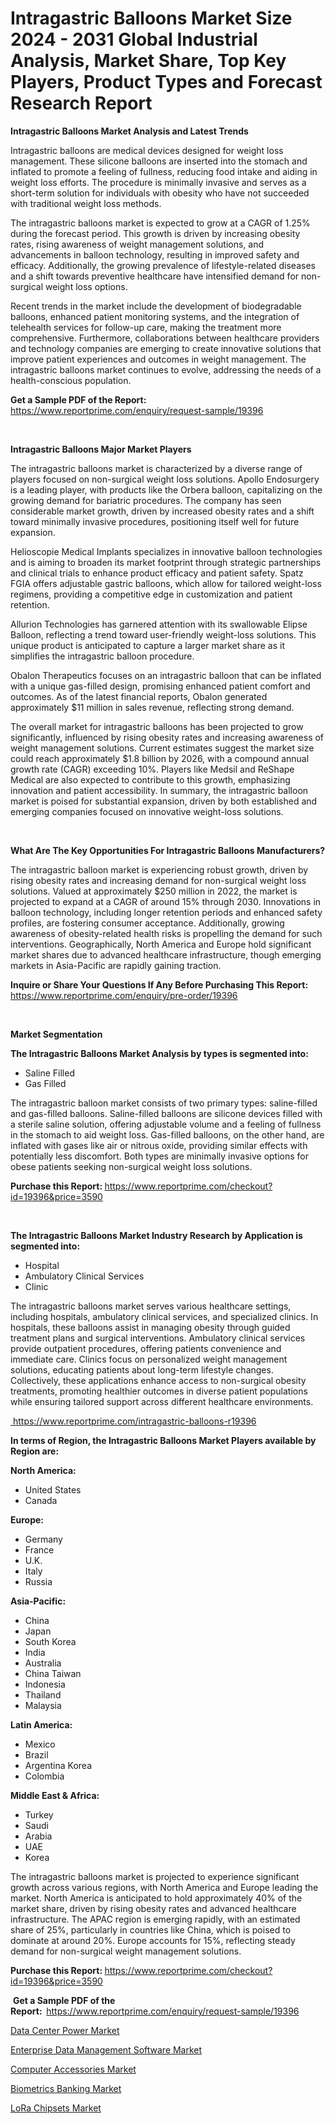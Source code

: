 <p><h1>Intragastric Balloons Market Size 2024 - 2031 Global Industrial Analysis, Market Share, Top Key Players, Product Types and Forecast Research Report</h1></p><p><strong>Intragastric Balloons Market Analysis and Latest Trends</strong></p>
<p><p>Intragastric balloons are medical devices designed for weight loss management. These silicone balloons are inserted into the stomach and inflated to promote a feeling of fullness, reducing food intake and aiding in weight loss efforts. The procedure is minimally invasive and serves as a short-term solution for individuals with obesity who have not succeeded with traditional weight loss methods.</p><p>The intragastric balloons market is expected to grow at a CAGR of 1.25% during the forecast period. This growth is driven by increasing obesity rates, rising awareness of weight management solutions, and advancements in balloon technology, resulting in improved safety and efficacy. Additionally, the growing prevalence of lifestyle-related diseases and a shift towards preventive healthcare have intensified demand for non-surgical weight loss options.</p><p>Recent trends in the market include the development of biodegradable balloons, enhanced patient monitoring systems, and the integration of telehealth services for follow-up care, making the treatment more comprehensive. Furthermore, collaborations between healthcare providers and technology companies are emerging to create innovative solutions that improve patient experiences and outcomes in weight management. The intragastric balloons market continues to evolve, addressing the needs of a health-conscious population.</p></p>
<p><strong>Get a Sample PDF of the Report:&nbsp;</strong> <a href="https://www.reportprime.com/enquiry/request-sample/19396?utm_campaign=1126&utm_medium=2&utm_source=Github&utm_content=ia&utm_term=23112024&utm_id=intragastric-balloons">https://www.reportprime.com/enquiry/request-sample/19396</a></p>
<p>&nbsp;</p>
<p><strong>Intragastric Balloons Major Market Players</strong></p>
<p><p>The intragastric balloons market is characterized by a diverse range of players focused on non-surgical weight loss solutions. Apollo Endosurgery is a leading player, with products like the Orbera balloon, capitalizing on the growing demand for bariatric procedures. The company has seen considerable market growth, driven by increased obesity rates and a shift toward minimally invasive procedures, positioning itself well for future expansion.</p><p>Helioscopie Medical Implants specializes in innovative balloon technologies and is aiming to broaden its market footprint through strategic partnerships and clinical trials to enhance product efficacy and patient safety. Spatz FGIA offers adjustable gastric balloons, which allow for tailored weight-loss regimens, providing a competitive edge in customization and patient retention.</p><p>Allurion Technologies has garnered attention with its swallowable Elipse Balloon, reflecting a trend toward user-friendly weight-loss solutions. This unique product is anticipated to capture a larger market share as it simplifies the intragastric balloon procedure.</p><p>Obalon Therapeutics focuses on an intragastric balloon that can be inflated with a unique gas-filled design, promising enhanced patient comfort and outcomes. As of the latest financial reports, Obalon generated approximately $11 million in sales revenue, reflecting strong demand.</p><p>The overall market for intragastric balloons has been projected to grow significantly, influenced by rising obesity rates and increasing awareness of weight management solutions. Current estimates suggest the market size could reach approximately $1.8 billion by 2026, with a compound annual growth rate (CAGR) exceeding 10%. Players like Medsil and ReShape Medical are also expected to contribute to this growth, emphasizing innovation and patient accessibility. In summary, the intragastric balloon market is poised for substantial expansion, driven by both established and emerging companies focused on innovative weight-loss solutions.</p></p>
<p>&nbsp;</p>
<p><strong>What Are The Key Opportunities For Intragastric Balloons Manufacturers?</strong></p>
<p><p>The intragastric balloon market is experiencing robust growth, driven by rising obesity rates and increasing demand for non-surgical weight loss solutions. Valued at approximately $250 million in 2022, the market is projected to expand at a CAGR of around 15% through 2030. Innovations in balloon technology, including longer retention periods and enhanced safety profiles, are fostering consumer acceptance. Additionally, growing awareness of obesity-related health risks is propelling the demand for such interventions. Geographically, North America and Europe hold significant market shares due to advanced healthcare infrastructure, though emerging markets in Asia-Pacific are rapidly gaining traction.</p></p>
<p><strong>Inquire or Share Your Questions If Any Before Purchasing This Report:</strong> <a href="https://www.reportprime.com/enquiry/pre-order/19396?utm_campaign=1126&utm_medium=2&utm_source=Github&utm_content=ia&utm_term=23112024&utm_id=intragastric-balloons">https://www.reportprime.com/enquiry/pre-order/19396</a></p>
<p>&nbsp;</p>
<p><strong>Market Segmentation</strong></p>
<p><strong>The Intragastric Balloons Market Analysis by types is segmented into:</strong></p>
<p><ul><li>Saline Filled</li><li>Gas Filled</li></ul></p>
<p><p>The intragastric balloon market consists of two primary types: saline-filled and gas-filled balloons. Saline-filled balloons are silicone devices filled with a sterile saline solution, offering adjustable volume and a feeling of fullness in the stomach to aid weight loss. Gas-filled balloons, on the other hand, are inflated with gases like air or nitrous oxide, providing similar effects with potentially less discomfort. Both types are minimally invasive options for obese patients seeking non-surgical weight loss solutions.</p></p>
<p><strong>Purchase this Report:&nbsp;</strong><a href="https://www.reportprime.com/checkout?id=19396&price=3590&utm_campaign=1126&utm_medium=2&utm_source=Github&utm_content=ia&utm_term=23112024&utm_id=intragastric-balloons">https://www.reportprime.com/checkout?id=19396&price=3590</a></p>
<p>&nbsp;</p>
<p><strong>The Intragastric Balloons Market Industry Research by Application is segmented into:</strong></p>
<p><ul><li>Hospital</li><li>Ambulatory Clinical Services</li><li>Clinic</li></ul></p>
<p><p>The intragastric balloons market serves various healthcare settings, including hospitals, ambulatory clinical services, and specialized clinics. In hospitals, these balloons assist in managing obesity through guided treatment plans and surgical interventions. Ambulatory clinical services provide outpatient procedures, offering patients convenience and immediate care. Clinics focus on personalized weight management solutions, educating patients about long-term lifestyle changes. Collectively, these applications enhance access to non-surgical obesity treatments, promoting healthier outcomes in diverse patient populations while ensuring tailored support across different healthcare environments.</p></p>
<p><a href="https://www.reportprime.com/intragastric-balloons-r19396?utm_campaign=1126&utm_medium=2&utm_source=Github&utm_content=ia&utm_term=23112024&utm_id=intragastric-balloons">&nbsp;https://www.reportprime.com/intragastric-balloons-r19396</a></p>
<p><strong>In terms of Region, the Intragastric Balloons Market Players available by Region are:</strong></p>
<p>
    <p> <strong> North America: </strong>
        <ul>
            <li>United States</li>
            <li>Canada</li>
        </ul>
        </p> 
    <p> <strong> Europe: </strong>
        <ul>
            <li>Germany</li>
            <li>France</li>
            <li>U.K.</li>
            <li>Italy</li>
            <li>Russia</li>
        </ul>
        </p> 
    <p> <strong> Asia-Pacific: </strong>
        <ul>
            <li>China</li>
            <li>Japan</li>
            <li>South Korea</li>
            <li>India</li>
            <li>Australia</li>
            <li>China Taiwan</li>
            <li>Indonesia</li>
            <li>Thailand</li>
            <li>Malaysia</li>
        </ul>
        </p> 
    <p> <strong> Latin America: </strong>
        <ul>
            <li>Mexico</li>
            <li>Brazil</li>
            <li>Argentina Korea</li>
            <li>Colombia</li>
        </ul>
        </p> 
    <p> <strong> Middle East & Africa: </strong>
        <ul>
            <li>Turkey</li>
            <li>Saudi</li>
            <li>Arabia</li>
            <li>UAE</li>
            <li>Korea</li>
        </ul>
    </p>
    </p>
<p><p>The intragastric balloons market is projected to experience significant growth across various regions, with North America and Europe leading the market. North America is anticipated to hold approximately 40% of the market share, driven by rising obesity rates and advanced healthcare infrastructure. The APAC region is emerging rapidly, with an estimated share of 25%, particularly in countries like China, which is poised to dominate at around 20%. Europe accounts for 15%, reflecting steady demand for non-surgical weight management solutions.</p></p>
<p><strong>Purchase this Report: </strong><a href="https://www.reportprime.com/checkout?id=19396&price=3590&utm_campaign=1126&utm_medium=2&utm_source=Github&utm_content=ia&utm_term=23112024&utm_id=intragastric-balloons">https://www.reportprime.com/checkout?id=19396&price=3590</a></p>
<p>&nbsp;<strong>Get a Sample PDF of the Report:&nbsp;&nbsp;</strong><a href="https://www.reportprime.com/enquiry/request-sample/19396?utm_campaign=1126&utm_medium=2&utm_source=Github&utm_content=ia&utm_term=23112024&utm_id=intragastric-balloons">https://www.reportprime.com/enquiry/request-sample/19396</a></p>
<p><strong></strong></p>
<p><p><a href="https://www.linkedin.com/pulse/insightful-data-center-power-market-size-expected-cagr-83-during-nxloc?utm_campaign=1126&utm_medium=2&utm_source=Github&utm_content=ia&utm_term=23112024&utm_id=intragastric-balloons">Data Center Power Market</a></p><p><a href="https://issuu.com/reportprime-2/docs/enterprise-data-management-software_8e247781c830fd?utm_campaign=1126&utm_medium=2&utm_source=Github&utm_content=ia&utm_term=23112024&utm_id=intragastric-balloons">Enterprise Data Management Software Market</a></p><p><a href="https://www.linkedin.com/pulse/computer-accessories-market-trend-shows-promising-future-projected-yqv7c?utm_campaign=1126&utm_medium=2&utm_source=Github&utm_content=ia&utm_term=23112024&utm_id=intragastric-balloons">Computer Accessories Market</a></p><p><a href="https://issuu.com/reportprime-2/docs/biometrics-banking-market-size-2030_dcc6c47b316563?utm_campaign=1126&utm_medium=2&utm_source=Github&utm_content=ia&utm_term=23112024&utm_id=intragastric-balloons">Biometrics Banking Market</a></p><p><a href="https://www.linkedin.com/pulse/lora-chipsets-market-overview-analyzing-trends-projecting-cagr-6gj6c?utm_campaign=1126&utm_medium=2&utm_source=Github&utm_content=ia&utm_term=23112024&utm_id=intragastric-balloons">LoRa Chipsets Market</a></p></p>